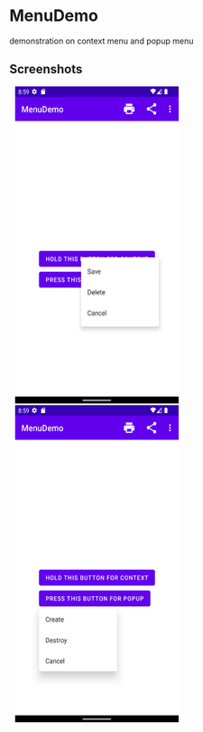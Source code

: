 # MenuDemo
demonstration on context menu and popup menu

## Screenshots
<img src="https://github.com/cjryan33/MenuDemo/blob/master/app/src/main/assets/1.png" height="560" width="290" hspace="10"> <img src="https://github.com/cjryan33/MenuDemo/blob/master/app/src/main/assets/2.png" height="560" width="290" hspace="10">

